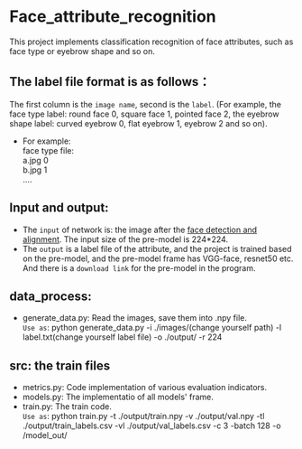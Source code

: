 # Face_attribute_recognition
This project implements classification recognition of face attributes, such as face type or eyebrow shape and so on.
## The label file format is as follows：
The first column is the `image name`, second is the `label`. (For example, the face type label: round face 0, square face 1, pointed face 2,  the eyebrow shape label: curved eyebrow 0, flat eyebrow 1, eyebrow 2 and so on).
  * For example:\
  face type file:\
  a.jpg 0 \
  b.jpg 1 \
  ....

## Input and output:
* The `input` of network is: the image after the [face detection and alignment](). The input size of the pre-model is 224*224.
* The `output` is a label file of the attribute, and the project is trained based on the pre-model, and the pre-model frame has VGG-face, resnet50 etc. And there is a `download link` for the pre-model in the program.

## data_process:
* generate_data.py: Read the images, save them into .npy file. \
`Use as`: python generate_data.py -i ./images/(change yourself path) -l label.txt(change yourself label file) -o ./output/ -r 224

## src: the train files
* metrics.py: Code implementation of various evaluation indicators.
* models.py: The implementatio of all models' frame.
* train.py: The train code. \
`Use as`: python train.py -t ./output/train.npy -v ./output/val.npy -tl ./output/train_labels.csv -vl ./output/val_labels.csv -c 3 -batch 128 -o /model_out/
